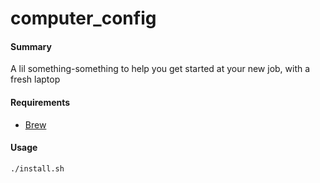 # computer_config

#### Summary

A lil something-something to help you get started at your new job, with a fresh laptop

#### Requirements

- [Brew](http://brew.sh/)

#### Usage

`./install.sh`
